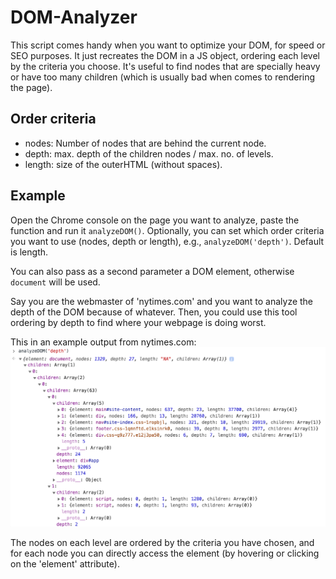 # DOM-Analyzer
This script comes handy when you want to optimize your DOM, for speed or SEO purposes. It just recreates the DOM in a JS object, ordering each level by the criteria you choose. It's useful to find nodes that are specially heavy or have too many children (which is usually bad when comes to rendering the page).

## Order criteria
- nodes: Number of nodes that are behind the current node.
- depth: max. depth of the children nodes / max. no. of levels.
- length: size of the outerHTML (without spaces).

## Example
Open the Chrome console on the page you want to analyze, paste the function and run it `analyzeDOM()`. Optionally, you can set which order criteria you want to use (nodes, depth or length), e.g., `analyzeDOM('depth')`. Default is length.

You can also pass as a second parameter a DOM element, otherwise `document` will be used.

Say you are the webmaster of 'nytimes.com' and you want to analyze the depth of the DOM because of whatever. Then, you could use this tool ordering by depth to find where your webpage is doing worst.

This in an example output from nytimes.com:
![](https://raw.githubusercontent.com/cnavast/DOM-Analyzer/master/example/nytimes.png)

The nodes on each level are ordered by the criteria you have chosen, and for each node you can directly access the element (by hovering or clicking on the 'element' attribute).
